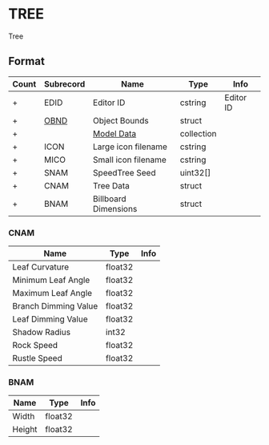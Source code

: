 TREE
====

Tree

## Format

Count | Subrecord | Name | Type | Info
------|-------|------|------|-----
+ | EDID | Editor ID | cstring | Editor ID
+ | [OBND](Subrecords/OBND.md) | Object Bounds | struct |
+ | | [Model Data](Subrecords/Model.md) | collection |
+ | ICON | Large icon filename | cstring |
+ | MICO | Small icon filename | cstring | 
+ | SNAM | SpeedTree Seed | uint32[] |
+ | CNAM | Tree Data | struct |
+ | BNAM | Billboard Dimensions | struct |

### CNAM

Name | Type | Info
-----|------|-----
Leaf Curvature | float32 |
Minimum Leaf Angle | float32 |
Maximum Leaf Angle | float32 |
Branch Dimming Value | float32 |
Leaf Dimming Value | float32 |
Shadow Radius | int32 |
Rock Speed | float32 |
Rustle Speed | float32 |

### BNAM

Name | Type | Info
-----|------|-----
Width | float32 |
Height | float32 |
